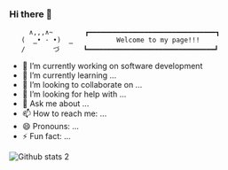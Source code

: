 ### Hi there 👋

         ∧,,,∧~        ┏━━━━━━━━━━━━━━━━━━━━━━━━━━━━━━━━┓
       (  ̳• · •)  ̳           Welcome to my page!!!   
       /       づ      ┗━━━━━━━━━━━━━━━━━━━━━━━━━━━━━━━━┛


- 🔭 I’m currently working on software development
- 🌱 I’m currently learning ...
- 👯 I’m looking to collaborate on ...
- 🤔 I’m looking for help with ...
- 💬 Ask me about ...
- 📫 How to reach me: ...
- 😄 Pronouns: ...
- ⚡ Fun fact: ...


![Github stats 2](https://github-readme-stats.vercel.app/api?username=baharkose&show_icons=true&theme=radical)

